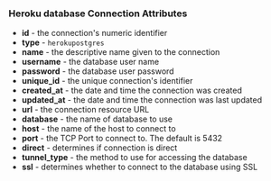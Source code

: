 ### Heroku database Connection Attributes

* **id** - the connection's numeric identifier
* **type** - `herokupostgres`
* **name** - the descriptive name given to the connection
* **username** - the database user name
* **password** - the database user password
* **unique_id** - the unique connection's identifier
* **created_at** - the date and time the connection was created
* **updated_at** - the date and time the connection was last updated
* **url** - the connection resource URL
* **database** - the name of database to use
* **host** - the name of the host to connect to
* **port** - the TCP Port to connect to. The default is 5432
* **direct** - determines if connection is direct
* **tunnel_type** - the method to use for accessing the database
* **ssl** - determines whether to connect to the database using SSL
